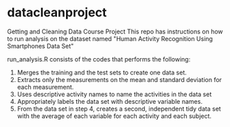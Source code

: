# datacleanproject
Getting and Cleaning Data Course Project
This repo has instructions on how to run analysis on the dataset named "Human Activity Recognition Using Smartphones Data Set"

run_analysis.R consists of the codes that performs the following:

1. Merges the training and the test sets to create one data set.
2. Extracts only the measurements on the mean and standard deviation for each measurement.
3. Uses descriptive activity names to name the activities in the data set
4. Appropriately labels the data set with descriptive variable names.
5. From the data set in step 4, creates a second, independent tidy data set with the average of each variable for each activity and each subject.
